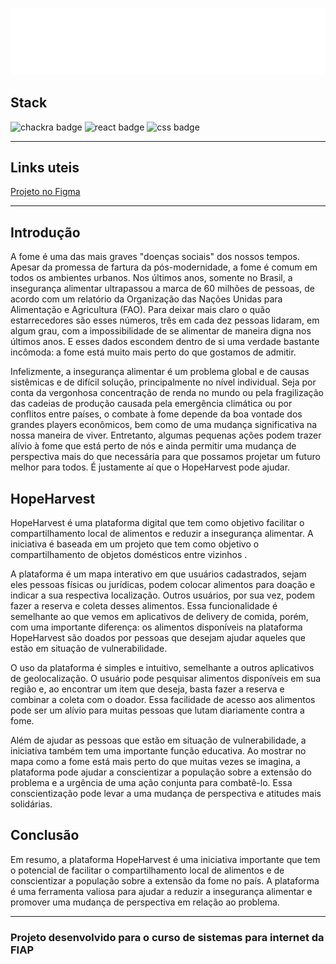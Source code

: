![Logo hopeharvest](src/assets/img/hopeharvest_branco_logo.png)

## Stack
![chackra badge](https://img.shields.io/badge/Chakra--UI-319795?style=for-the-badge&logo=chakra-ui&logoColor=white)
![react badge](https://img.shields.io/badge/React-20232A?style=for-the-badge&logo=react&logoColor=61DAFB)
![css badge](https://img.shields.io/badge/CSS3-1572B6?style=for-the-badge&logo=css3&logoColor=white
)

---

## Links uteis

[Projeto no Figma](https://www.figma.com/file/dPHyzKfTNwDwgmqFFInYQ7/HopeHarvest?type=design&node-id=2%3A40&t=kiov5mU9dviB6M2u-1)

--- 

## Introdução

A fome é uma das mais graves "doenças sociais" dos nossos tempos. Apesar da promessa de fartura da pós-modernidade, a fome é comum em todos os ambientes urbanos. Nos últimos anos, somente no Brasil, a insegurança alimentar ultrapassou a marca de 60 milhões de pessoas, de acordo com um relatório da Organização das Nações Unidas para Alimentação e Agricultura (FAO). Para deixar mais claro o quão estarrecedores são esses números, três em cada dez pessoas lidaram, em algum grau, com a impossibilidade de se alimentar de maneira digna nos últimos anos. E esses dados escondem dentro de si uma verdade bastante incômoda: a fome está muito mais perto do que gostamos de admitir.

Infelizmente, a insegurança alimentar é um problema global e de causas sistêmicas e de difícil solução, principalmente no nível individual. Seja por conta da vergonhosa concentração de renda no mundo ou pela fragilização das cadeias de produção causada pela emergência climática ou por conflitos entre países, o combate à fome depende da boa vontade dos grandes players econômicos, bem como de uma mudança significativa na nossa maneira de viver. Entretanto, algumas pequenas ações podem trazer alívio à fome que está perto de nós e ainda permitir uma mudança de perspectiva mais do que necessária para que possamos projetar um futuro melhor para todos. É justamente aí que o HopeHarvest pode ajudar.

## HopeHarvest

HopeHarvest é uma plataforma digital que tem como objetivo facilitar o compartilhamento local de alimentos e reduzir a insegurança alimentar. A iniciativa é baseada em um projeto que tem como objetivo o compartilhamento de objetos domésticos entre vizinhos .

A plataforma é um mapa interativo em que usuários cadastrados, sejam eles pessoas físicas ou jurídicas, podem colocar alimentos para doação e indicar a sua respectiva localização. Outros usuários, por sua vez, podem fazer a reserva e coleta desses alimentos. Essa funcionalidade é semelhante ao que vemos em aplicativos de delivery de comida, porém, com uma importante diferença: os alimentos disponíveis na plataforma HopeHarvest  são doados por pessoas que desejam ajudar aqueles que estão em situação de vulnerabilidade.

O uso da plataforma é simples e intuitivo, semelhante a outros aplicativos de geolocalização. O usuário pode pesquisar alimentos disponíveis em sua região e, ao encontrar um item que deseja, basta fazer a reserva e combinar a coleta com o doador. Essa facilidade de acesso aos alimentos pode ser um alívio para muitas pessoas que lutam diariamente contra a fome.

Além de ajudar as pessoas que estão em situação de vulnerabilidade, a iniciativa também tem uma importante função educativa. Ao mostrar no mapa como a fome está mais perto do que muitas vezes se imagina, a plataforma pode ajudar a conscientizar a população sobre a extensão do problema e a urgência de uma ação conjunta para combatê-lo. Essa conscientização pode levar a uma mudança de perspectiva e atitudes mais solidárias.

## Conclusão

Em resumo, a plataforma HopeHarvest  é uma iniciativa importante que tem o potencial de facilitar o compartilhamento local de alimentos e de conscientizar a população sobre a extensão da fome no país. A plataforma é uma ferramenta valiosa para ajudar a reduzir a insegurança alimentar e promover uma mudança de perspectiva em relação ao problema.

--- 

### Projeto desenvolvido para o curso de sistemas para internet da FIAP
